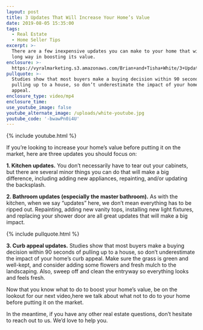 ```yaml
---
layout: post
title: 3 Updates That Will Increase Your Home’s Value
date: 2019-08-05 15:35:00
tags:
  - Real Estate
  - Home Seller Tips
excerpt: >-
  There are a few inexpensive updates you can make to your home that will go a
  long way in boosting its value.
enclosure: >-
  https://vyralmarketing.s3.amazonaws.com/Brian+and+Tisha+White/3+Updates+That+Will+Add+Value+to+Your+Home.mp4
pullquote: >-
  Studies show that most buyers make a buying decision within 90 seconds of
  pulling up to a house, so don’t underestimate the impact of your home’s curb
  appeal.
enclosure_type: video/mp4
enclosure_time:
use_youtube_image: false
youtube_alternate_image: /uploads/white-youtube.jpg
youtube_code: '-bwawPn0i4U'
---
```


{% include youtube.html %}

If you’re looking to increase your home’s value before putting it on the market, here are three updates you should focus on:

**1\. Kitchen updates.** You don’t necessarily have to tear out your cabinets, but there are several minor things you can do that will make a big difference, including adding new appliances, repainting, and/or updating the backsplash.&nbsp;

**2\. Bathroom updates (especially the master bathroom).** As with the kitchen, when we say “updates” here, we don’t mean everything has to be ripped out. Repainting, adding new vanity tops, installing new light fixtures, and replacing your shower door are all great updates that will make a big impact.&nbsp;

{% include pullquote.html %}

**3\. Curb appeal updates.** Studies show that most buyers make a buying decision within 90 seconds of pulling up to a house, so don’t underestimate the impact of your home’s curb appeal. Make sure the grass is green and well-kept, and consider adding some flowers and fresh mulch to the landscaping. Also, sweep off and clean the entryway so everything looks and feels fresh.&nbsp;

Now that you know what to do to boost your home’s value, be on the lookout for our next video,here we talk about what not to do to your home before putting it on the market.&nbsp;

In the meantime, if you have any other real estate questions, don’t hesitate to reach out to us. We’d love to help you.&nbsp;